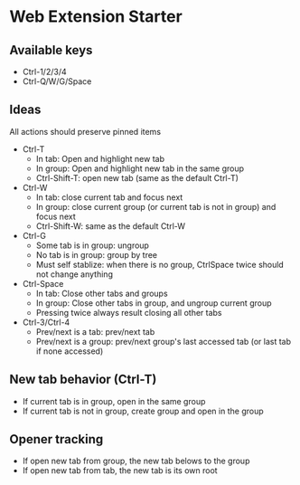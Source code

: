 # Web Extension Starter

## Available keys

- Ctrl-1/2/3/4
- Ctrl-Q/W/G/Space

## Ideas

All actions should preserve pinned items

- Ctrl-T
  - In tab: Open and highlight new tab
  - In group: Open and highlight new tab in the same group
  - Ctrl-Shift-T: open new tab (same as the default Ctrl-T)
- Ctrl-W
  - In tab: close current tab and focus next
  - In group: close current group (or current tab is not in group) and focus next
  - Ctrl-Shift-W: same as the default Ctrl-W
- Ctrl-G
  - Some tab is in group: ungroup
  - No tab is in group: group by tree
  - Must self stablize: when there is no group, CtrlSpace twice should not change anything
- Ctrl-Space
  - In tab: Close other tabs and groups
  - In group: Close other tabs in group, and ungroup current group
  - Pressing twice always result closing all other tabs
- Ctrl-3/Ctrl-4
  - Prev/next is a tab: prev/next tab
  - Prev/next is a group: prev/next group's last accessed tab (or last tab if none accessed)

## New tab behavior (Ctrl-T)

- If current tab is in group, open in the same group
- If current tab is not in group, create group and open in the group

## Opener tracking

- If open new tab from group, the new tab belows to the group
- If open new tab from tab, the new tab is its own root

